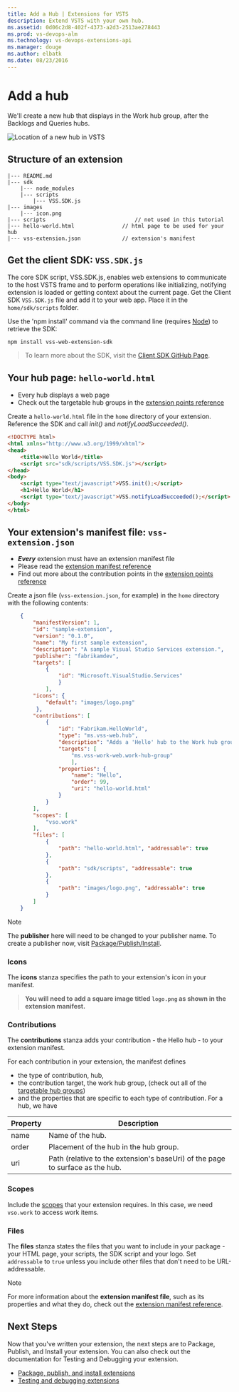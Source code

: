 ```yaml
---
title: Add a Hub | Extensions for VSTS
description: Extend VSTS with your own hub.
ms.assetid: 0d06c2d8-402f-4373-a2d3-2513ae278443
ms.prod: vs-devops-alm
ms.technology: vs-devops-extensions-api
ms.manager: douge
ms.author: elbatk
ms.date: 08/23/2016
---
```


# Add a hub

We'll create a new hub that displays in the Work hub group, after the Backlogs and Queries hubs.

![Location of a new hub in VSTS](../_shared/procedures/_img/hub-location.png)

## Structure of an extension
```no-highlight
|--- README.md
|--- sdk    
	|--- node_modules           
	|--- scripts
		|--- VSS.SDK.js       
|--- images                        
	|--- icon.png                           
|--- scripts                        	// not used in this tutorial
|--- hello-world.html				// html page to be used for your hub  
|--- vss-extension.json				// extension's manifest
```
## Get the client SDK: `VSS.SDK.js`
The core SDK script, VSS.SDK.js, enables web extensions to communicate to the host VSTS frame and to perform operations like 
initializing, notifying extension is loaded or getting context about the current page. Get the Client SDK `VSS.SDK.js` file and add it to your web app. 
Place it in the `home/sdk/scripts` folder.

Use the 'npm install' command via the command line (requires [Node](https://nodejs.org/en/download/)) to retrieve the SDK:

```no-highlight
npm install vss-web-extension-sdk
```

> To learn more about the SDK, visit the [Client SDK GitHub Page](https://github.com/Microsoft/vss-sdk).

## Your hub page: `hello-world.html`
* Every hub displays a web page
* Check out the targetable hub groups in the [extension points reference](../reference/targets/overview.md#hubs)

Create a `hello-world.html` file in the `home` directory of your extension.
Reference the SDK and call *init()* and *notifyLoadSucceeded()*.

```html
<!DOCTYPE html>
<html xmlns="http://www.w3.org/1999/xhtml">
<head>
	<title>Hello World</title>
	<script src="sdk/scripts/VSS.SDK.js"></script>
</head>
<body>
	<script type="text/javascript">VSS.init();</script>
	<h1>Hello World</h1>
	<script type="text/javascript">VSS.notifyLoadSucceeded();</script>
</body>
</html>
```

## Your extension's manifest file: `vss-extension.json`

* ***Every*** extension must have an extension manifest file
* Please read the [extension manifest reference](../develop/manifest.md)
* Find out more about the contribution points in the [extension points reference](../reference/targets/overview.md)

Create a json file (`vss-extension.json`, for example) in the `home` directory with the following contents:

```json
	{
		"manifestVersion": 1,
		"id": "sample-extension",
		"version": "0.1.0",
		"name": "My first sample extension",
		"description": "A sample Visual Studio Services extension.",
		"publisher": "fabrikamdev",
		"targets": [
			{
				"id": "Microsoft.VisualStudio.Services"
				}
			],
		"icons": {
			"default": "images/logo.png"
		 },
		"contributions": [
			{
				"id": "Fabrikam.HelloWorld",
				"type": "ms.vss-web.hub",
				"description": "Adds a 'Hello' hub to the Work hub group.",
				"targets": [
					"ms.vss-work-web.work-hub-group"
					],
				"properties": {
					"name": "Hello",
					"order": 99,
					"uri": "hello-world.html"
				}
			}
		],
		"scopes": [
			"vso.work"
		],
		"files": [
			{
				"path": "hello-world.html", "addressable": true
			},
			{
				"path": "sdk/scripts", "addressable": true
			},
			{
				"path": "images/logo.png", "addressable": true
			}
		]
	}
```

>[!NOTE]
>The **publisher** here will need to be changed to your publisher name. To create a publisher now, visit [Package/Publish/Install](../publish/overview.md). 


### Icons
The **icons** stanza specifies the path to your extension's icon in your manifest. 

> **You will need to add a square image titled `logo.png` as shown in the extension manifest.**

### Contributions
The **contributions** stanza adds your contribution - the Hello hub - to your extension manifest.

For each contribution in your extension, the manifest defines
- the type of contribution, hub, 
- the contribution target, the work hub group, (check out all of the [targetable hub groups](../reference/targets/overview.md#targetable-hub-groups))
- and the properties that are specific to each type of contribution. For a hub, we have

| Property           | Description                                                                                                                         
|--------------------|----------------------------------------------------------------------------------------|                                
| name               | Name of the hub.					                                                      |                   
| order              | Placement of the hub in the hub group.       										  |                   
| uri 				 | Path (relative to the extension's baseUri) of the page to surface as the hub.          | 

### Scopes
Include the [scopes](../develop/manifest.md#scopes) that your extension requires.
In this case, we need `vso.work` to access work items.

### Files
The **files** stanza states the files that you want to include in your package - your HTML page, your scripts, the SDK script and your logo.
Set `addressable` to `true` unless you include other files that don't need to be URL-addressable.

>[!NOTE]
>For more information about the **extension manifest file**, such as its properties and what they do, check out the [extension manifest reference](../develop/manifest.md).


## Next Steps

Now that you've written your extension, the next steps are to Package, Publish, and Install your extension. You can also check out the 
documentation for Testing and Debugging your extension. 

* [Package, publish, and install extensions](../publish/overview.md)
* [Testing and debugging extensions](../test/debug-in-browser.md)

